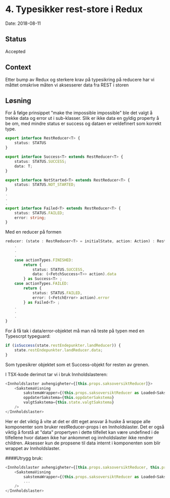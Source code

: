# 4. Typesikker rest-store i Redux

Date: 2018-08-11

## Status

Accepted

## Context

Etter bump av Redux og sterkere krav på typesikring på reducere har vi måttet omskrive måten vi aksesserer data fra REST i storen

## Løsning

For å følge prinsippet "make the impossible impossible" ble det valgt å trekke data og error ut i sub-klasser. Slik er ikke data en gyldig property å be om, med mindre status er success og dataen er veldefinert som korrekt type.

```typescript
export interface RestReducer<T> {
    status: STATUS
}

export interface Success<T> extends RestReducer<T> {
    status: STATUS.SUCCESS;
    data: T;
}

export interface NotStarted<T> extends RestReducer<T> {
    status: STATUS.NOT_STARTED;
}
.
.
.
export interface Failed<T> extends RestReducer<T> {
    status: STATUS.FAILED;
    error: string;
}

```

Med en reducer på formen

```typescript
reducer: (state : RestReducer<T> = initialState, action: Action) : RestReducer<T> => {
    .
    .
    .
    case actionTypes.FINISHED:
        return {
            status: STATUS.SUCCESS,
            data: (<FetchSuccess<T>> action).data
        } as Success<T> ;
    case actionTypes.FAILED:
        return {
            status: STATUS.FAILED,
            error: (<FetchError> action).error
        } as Failed<T> ;
    .
    .
    .
}
```

For å få tak i data/error-objektet må man nå teste på typen med en Typescrpt typeguard:

```typescript
if (isSuccess(state.restEndepunkter.landReducer)) {
    state.restEndepunkter.landReducer.data;
}
```

Som typesikrer objektet som et Success-objekt for resten av grenen.

I TSX-kode derimot tar vi i bruk Innholdslasteren:

```Typescript
<Innholdslaster avhengigheter={[this.props.saksoversiktReducer]}>
    <SakstemaVisning
        sakstemaWrapper={(this.props.saksoversiktReducer as Loaded<SakstemaWrapper>).data}
        oppdaterSakstema={this.oppdaterSakstema}
        valgtSakstema={this.state.valgtSakstema}
    />
</Innholdslaster>
```

Her er det viktig å vite at det er ditt eget ansvar å huske å wrappe alle komponenter som bruker restReducer-props i en Innholdslaster. Det er også viktig å forstå at "data" propertyen i dette tilfellet kan være undefined i de tilfellene hvor dataen ikke har ankommet og innholdslaster ikke rendrer children. Aksesser kun de propsene til data internt i komponenten som blir wrappet av Innholdslaster.

####Utrygg bruk:

```Typescript
<Innholdslaster avhengigheter={[this.props.saksoversiktReducer, this.props.baseUrlReducer]}>
    <SakstemaVisning
        sakstemaWrapper={(this.props.saksoversiktReducer as Loaded<SakstemaWrapper>).data.sakstema} //Kan kaste runtime feil!
        ...
    />
</Innholdslaster>
```
